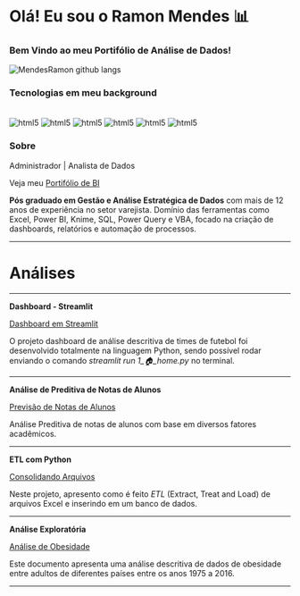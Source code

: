 
# Olá! Eu sou o Ramon Mendes 📊

### Bem Vindo ao meu **Portifólio de Análise de Dados!**

![MendesRamon github langs](https://github-readme-stats.vercel.app/api/top-langs/?username=MendesRamon&locale=pt-br&theme=tokyonight)



### Tecnologias em meu background

<div stile="display: inline_block"><br/>
    <img align="center" alt="html5" src="https://img.shields.io/badge/Python-3776AB?style=for-the-badge&logo=python&logoColor=white" />
    <img align="center" alt="html5" src="https://img.shields.io/badge/R-276DC3?style=for-the-badge&logo=r&logoColor=white" />
    <img align="center" alt="html5" src="https://img.shields.io/badge/Microsoft%20SQL%20Server-CC2927.svg?style=for-the-badge&logo=Microsoft-SQL-Server&logoColor=white" />
    <img align="center" alt="html5" src="https://img.shields.io/badge/Microsoft_Excel-217346?style=for-the-badge&logo=microsoft-excel&logoColor=white" />
    <img align="center" alt="html5" src="https://img.shields.io/badge/Power%20BI-F2C811.svg?style=for-the-badge&logo=Power-BI&logoColor=black" >
    <img align="center" alt="html5" src="https://img.shields.io/badge/Knime-E0E5EC.svg?style=for-the-badge&logo=Knime&logoColor=#FDD800" >
</div>

<p></p>
<p></p>

### Sobre

Administrador | Analista de Dados 
 
Veja meu [Portifólio de BI](https://sites.google.com/view/portifliobi/in%C3%ADcio?authuser=0)


**Pós graduado em Gestão e Análise Estratégica de Dados** com mais de 12 anos de experiência no setor varejista. Domínio das ferramentas como Excel, Power BI, Knime, SQL, Power Query e VBA, focado na criação de dashboards, relatórios e automação de processos.
___

#        Análises
___

**Dashboard - Streamlit**

[Dashboard em Streamlit](https://github.com/MendesRamon/Dash_Fifa_Python)

O projeto dashboard de análise descritiva de times de futebol foi desenvolvido totalmente na linguagem Python, sendo possível rodar enviando o comando *streamlit run 1_🏠_home.py* no terminal.
___

**Análise de Preditiva de Notas de Alunos**

[Previsão de Notas de Alunos](https://github.com/MendesRamon/PrevisaoNotasDeAlunos)

Análise Preditiva de notas de alunos com base em diversos fatores acadêmicos.
___
**ETL com Python**

[Consolidando Arquivos](https://github.com/MendesRamon/CONSOLIDANDO_ARQUIVOS_XLSX)

Neste projeto, apresento como é feito *ETL* (Extract, Treat and Load) de arquivos Excel e inserindo em um banco de dados.
___
**Análise Exploratória**

[Análise de Obesidade](https://github.com/MendesRamon/AnaliseObesidadeAdultos)

Este documento apresenta uma análise descritiva de dados de obesidade entre adultos de diferentes países entre os anos 1975 a 2016.
___
